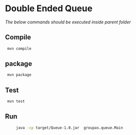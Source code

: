 # Double Ended Queue

_The below commands should be executed inside parent folder_
## Compile
```bash
 mvn compile
```

## package
```bash
 mvn package
```

## Test
```bash
 mvn test
```

## Run
```bash
     java -cp target/Queue-1.0.jar  groupas.queue.Main
```
 